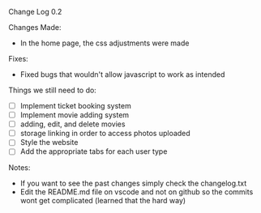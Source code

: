 Change Log 0.2

Changes Made:
- In the home page, the css adjustments were made 

Fixes:
- Fixed bugs that wouldn't allow javascript to work as intended 

Things we still need to do:
- [ ] Implement ticket booking system
- [ ] Implement movie adding system
- [ ] adding, edit, and delete movies
- [ ] storage linking in order to access photos uploaded
- [ ] Style the website
- [ ] Add the appropriate tabs for each user type

Notes:
- If you want to see the past changes simply check the changelog.txt 
- Edit the README.md file on vscode and not on github so the commits wont get complicated (learned that the hard way)
